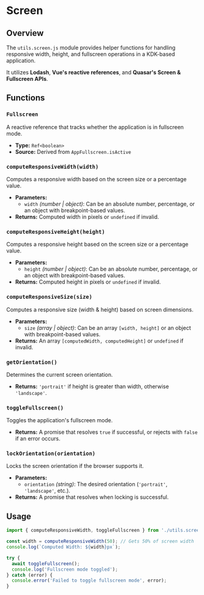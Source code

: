 # Screen

## Overview

The `utils.screen.js` module provides helper functions for handling responsive width, height, and fullscreen operations in a KDK-based application. 

It utilizes **Lodash**, **Vue's reactive references**, and **Quasar's Screen & Fullscreen APIs**.

## Functions

### `Fullscreen`

A reactive reference that tracks whether the application is in fullscreen mode.

- **Type:** `Ref<boolean>`
- **Source:** Derived from `AppFullscreen.isActive`

### `computeResponsiveWidth(width)`

Computes a responsive width based on the screen size or a percentage value.

- **Parameters:**
  - `width` *(number | object)*: Can be an absolute number, percentage, or an object with breakpoint-based values.
- **Returns:** Computed width in pixels or `undefined` if invalid.

### `computeResponsiveHeight(height)`

Computes a responsive height based on the screen size or a percentage value.

- **Parameters:**
  - `height` *(number | object)*: Can be an absolute number, percentage, or an object with breakpoint-based values.
- **Returns:** Computed height in pixels or `undefined` if invalid.

### `computeResponsiveSize(size)`

Computes a responsive size (width & height) based on screen dimensions.

- **Parameters:**
  - `size` *(array | object)*: Can be an array `[width, height]` or an object with breakpoint-based values.
- **Returns:** An array `[computedWidth, computedHeight]` or `undefined` if invalid.

### `getOrientation()`

Determines the current screen orientation.

- **Returns:** `'portrait'` if height is greater than width, otherwise `'landscape'`.

### `toggleFullscreen()`

Toggles the application's fullscreen mode.

- **Returns:** A promise that resolves `true` if successful, or rejects with `false` if an error occurs.

### `lockOrientation(orientation)`

Locks the screen orientation if the browser supports it.

- **Parameters:**
  - `orientation` *(string)*: The desired orientation (`'portrait'`, `'landscape'`, etc.).
- **Returns:** A promise that resolves when locking is successful.

## Usage

```javascript
import { computeResponsiveWidth, toggleFullscreen } from './utils.screen.js';

const width = computeResponsiveWidth(50); // Gets 50% of screen width
console.log(`Computed Width: ${width}px`);

try {
  await toggleFullscreen();
  console.log('Fullscreen mode toggled');
} catch (error) {
  console.error('Failed to toggle fullscreen mode', error);
}
```

